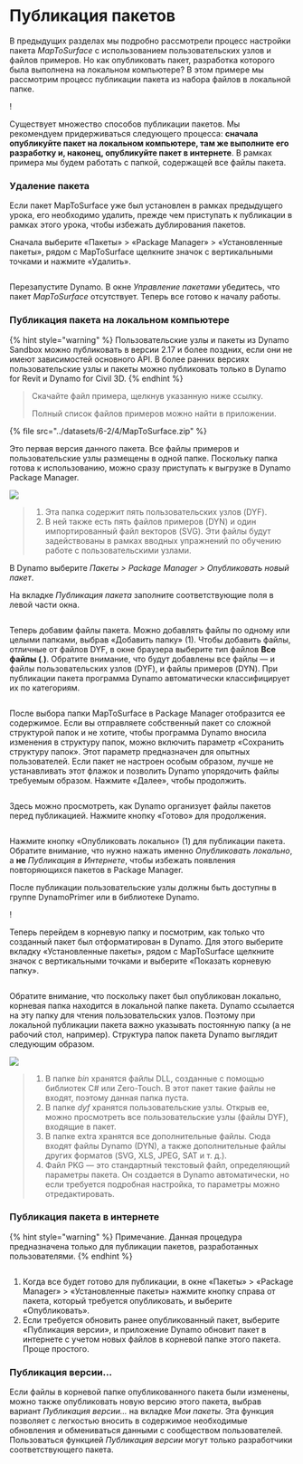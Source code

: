 # Публикация пакетов

В предыдущих разделах мы подробно рассмотрели процесс настройки пакета _MapToSurface_ с использованием пользовательских узлов и файлов примеров. Но как опубликовать пакет, разработка которого была выполнена на локальном компьютере? В этом примере мы рассмотрим процесс публикации пакета из набора файлов в локальной папке.

\![](<../images/6-2/3/develop package - custom nodes 01 (1) (1).jpg>)

Существует множество способов публикации пакетов. Мы рекомендуем придерживаться следующего процесса: **сначала опубликуйте пакет на локальном компьютере, там же выполните его разработку и, наконец, опубликуйте пакет в интернете**. В рамках примера мы будем работать с папкой, содержащей все файлы пакета.

### Удаление пакета

Если пакет MapToSurface уже был установлен в рамках предыдущего урока, его необходимо удалить, прежде чем приступать к публикации в рамках этого урока, чтобы избежать дублирования пакетов.

Сначала выберите «Пакеты» > «Package Manager» > «Установленные пакеты», рядом с MapToSurface щелкните значок с вертикальными точками и нажмите «Удалить».

<figure><img src="../../.gitbook/assets/delete-map-to-surface.png" alt=""><figcaption></figcaption></figure>

Перезапустите Dynamo. В окне _Управление пакетами_ убедитесь, что пакет _MapToSurface_ отсутствует. Теперь все готово к началу работы.

### Публикация пакета на локальном компьютере

{% hint style="warning" %} Пользовательские узлы и пакеты из Dynamo Sandbox можно публиковать в версии 2.17 и более поздних, если они не имеют зависимостей основного API. В более ранних версиях пользовательские узлы и пакеты можно публиковать только в Dynamo for Revit и Dynamo for Civil 3D. {% endhint %}

> Скачайте файл примера, щелкнув указанную ниже ссылку.
>
> Полный список файлов примеров можно найти в приложении.

{% file src="../datasets/6-2/4/MapToSurface.zip" %}

Это первая версия данного пакета. Все файлы примеров и пользовательские узлы размещены в одной папке. Поскольку папка готова к использованию, можно сразу приступать к выгрузке в Dynamo Package Manager.

![](../images/6-2/4/publishapackage-publishlocally01.jpg)

> 1. Эта папка содержит пять пользовательских узлов (DYF).
> 2. В ней также есть пять файлов примеров (DYN) и один импортированный файл векторов (SVG). Эти файлы будут задействованы в рамках вводных упражнений по обучению работе с пользовательскими узлами.

В Dynamo выберите _Пакеты > Package Manager > Опубликовать новый пакет_.

На вкладке _Публикация пакета_ заполните соответствующие поля в левой части окна.

<figure><img src="../../.gitbook/assets/package-details.png" alt=""><figcaption></figcaption></figure>

Теперь добавим файлы пакета. Можно добавлять файлы по одному или целыми папками, выбрав «Добавить папку» (1). Чтобы добавить файлы, отличные от файлов DYF, в окне браузера выберите тип файлов **Все файлы (**_._**)**. Обратите внимание, что будут добавлены все файлы — и файлы пользовательских узлов (DYF), и файлы примеров (DYN). При публикации пакета программа Dynamo автоматически классифицирует их по категориям.

<figure><img src="../../.gitbook/assets/map-to-surface-contents.png" alt=""><figcaption></figcaption></figure>

После выбора папки MapToSurface в Package Manager отобразится ее содержимое. Если вы отправляете собственный пакет со сложной структурой папок и не хотите, чтобы программа Dynamo вносила изменения в структуру папок, можно включить параметр «Сохранить структуру папок». Этот параметр предназначен для опытных пользователей. Если пакет не настроен особым образом, лучше не устанавливать этот флажок и позволить Dynamo упорядочить файлы требуемым образом. Нажмите «Далее», чтобы продолжить.

<figure><img src="../../.gitbook/assets/map-to-surface-contents-preview.png" alt=""><figcaption></figcaption></figure>

Здесь можно просмотреть, как Dynamo организует файлы пакетов перед публикацией. Нажмите кнопку «Готово» для продолжения.

<figure><img src="../../.gitbook/assets/publish-locally.png" alt=""><figcaption></figcaption></figure>

Нажмите кнопку «Опубликовать локально» (1) для публикации пакета. Обратите внимание, что нужно нажать именно _Опубликовать локально_, а **не** _Публикация в Интернете_, чтобы избежать появления повторяющихся пакетов в Package Manager.

После публикации пользовательские узлы должны быть доступны в группе DynamoPrimer или в библиотеке Dynamo.

\![](<../images/6-2/3/develop package - install package 02 (1) (1).jpg>)

Теперь перейдем в корневую папку и посмотрим, как только что созданный пакет был отформатирован в Dynamo. Для этого выберите вкладку «Установленные пакеты», рядом с MapToSurface щелкните значок с вертикальными точками и выберите «Показать корневую папку».

<figure><img src="../../.gitbook/assets/show-root-directory.png" alt=""><figcaption></figcaption></figure>

Обратите внимание, что поскольку пакет был опубликован локально, корневая папка находится в локальной папке пакета. Dynamo ссылается на эту папку для чтения пользовательских узлов. Поэтому при локальной публикации пакета важно указывать постоянную папку (а не рабочий стол, например). Структура папок пакета Dynamo выглядит следующим образом.

![](../images/6-2/4/publishapackage-publishlocally06.jpg)

> 1. В папке _bin_ хранятся файлы DLL, созданные с помощью библиотек C# или Zero-Touch. В этот пакет такие файлы не входят, поэтому данная папка пуста.
> 2. В папке _dyf_ хранятся пользовательские узлы. Открыв ее, можно просмотреть все пользовательские узлы (файлы DYF), входящие в пакет.
> 3. В папке extra хранятся все дополнительные файлы. Сюда входят файлы Dynamo (DYN), а также дополнительные файлы других форматов (SVG, XLS, JPEG, SAT и т. д.).
> 4. Файл PKG — это стандартный текстовый файл, определяющий параметры пакета. Он создается в Dynamo автоматически, но если требуется подробная настройка, то параметры можно отредактировать.

### Публикация пакета в интернете

{% hint style="warning" %} Примечание. Данная процедура предназначена только для публикации пакетов, разработанных пользователями. {% endhint %}

<figure><img src="../../.gitbook/assets/publish-version.png" alt=""><figcaption></figcaption></figure>

1. Когда все будет готово для публикации, в окне «Пакеты» > «Package Manager» > «Установленные пакеты» нажмите кнопку справа от пакета, который требуется опубликовать, и выберите «Опубликовать».
2. Если требуется обновить ранее опубликованный пакет, выберите «Публикация версии», и приложение Dynamo обновит пакет в интернете с учетом новых файлов в корневой папке этого пакета. Проще простого.

### Публикация версии...

Если файлы в корневой папке опубликованного пакета были изменены, можно также опубликовать новую версию этого пакета, выбрав вариант _Публикация версии..._ на вкладке _Мои пакеты_. Эта функция позволяет с легкостью вносить в содержимое необходимые обновления и обмениваться данными с сообществом пользователей. Пользоваться функцией _Публикация версии_ могут только разработчики соответствующего пакета.
